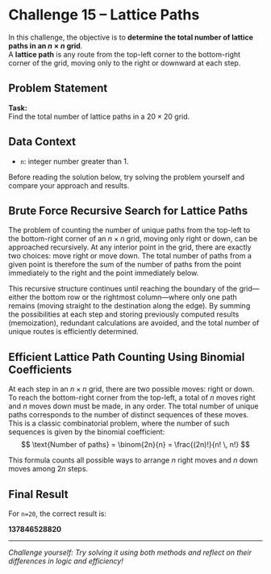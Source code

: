 # Challenge 15 – Lattice Paths

In this challenge, the objective is to **determine the total number of lattice paths in an $n \times n$ grid**.  
A **lattice path** is any route from the top-left corner to the bottom-right corner of the grid, moving only to the right or downward at each step.

## Problem Statement

**Task:**  
Find the total number of lattice paths in a $20\times 20$ grid.

## Data Context

- `n`: integer number greater than 1.

Before reading the solution below, try solving the problem yourself and compare your approach and results.

## Brute Force Recursive Search for Lattice Paths

The problem of counting the number of unique paths from the top-left to the bottom-right corner of an $n \times n$ grid, moving only right or down, can be approached recursively. At any interior point in the grid, there are exactly two choices: move right or move down. The total number of paths from a given point is therefore the sum of the number of paths from the point immediately to the right and the point immediately below.

This recursive structure continues until reaching the boundary of the grid—either the bottom row or the rightmost column—where only one path remains (moving straight to the destination along the edge). By summing the possibilities at each step and storing previously computed results (memoization), redundant calculations are avoided, and the total number of unique routes is efficiently determined.

## Efficient Lattice Path Counting Using Binomial Coefficients

At each step in an $n \times n$ grid, there are two possible moves: right or down. To reach the bottom-right corner from the top-left, a total of $n$ moves right and $n$ moves down must be made, in any order. The total number of unique paths corresponds to the number of distinct sequences of these moves. This is a classic combinatorial problem, where the number of such sequences is given by the binomial coefficient:
$$
\text{Number of paths} = \binom{2n}{n} = \frac{(2n)!}{n! \, n!}
$$

This formula counts all possible ways to arrange $n$ right moves and $n$ down moves among $2n$ steps.

## Final Result

For `n=20`, the correct result is:

**137846528820**

---

*Challenge yourself: Try solving it using both methods and reflect on their differences in logic and efficiency!*